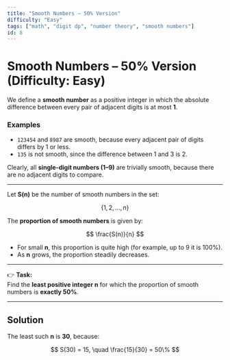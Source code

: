```yaml
---
title: "Smooth Numbers – 50% Version"
difficulty: "Easy"
tags: ["math", "digit dp", "number theory", "smooth numbers"]
id: 8
---
```


# Smooth Numbers – 50% Version (Difficulty: Easy)

We define a **smooth number** as a positive integer in which the absolute difference between every pair of adjacent digits is at most **1**.

### Examples
- `123454` and `8987` are smooth, because every adjacent pair of digits differs by 1 or less.  
- `135` is not smooth, since the difference between 1 and 3 is 2.  

Clearly, all **single-digit numbers (1–9)** are trivially smooth, because there are no adjacent digits to compare.

---

Let **S(n)** be the number of smooth numbers in the set:

$$
\{1, 2, \dots, n\}
$$

The **proportion of smooth numbers** is given by:

$$
\frac{S(n)}{n}
$$

- For small **n**, this proportion is quite high (for example, up to 9 it is 100%).  
- As **n** grows, the proportion steadily decreases.

---

👉 **Task:**  
Find the **least positive integer n** for which the proportion of smooth numbers is **exactly 50%**.

---

## Solution
The least such **n** is **30**, because:

$$
S(30) = 15, \quad \frac{15}{30} = 50\%
$$


